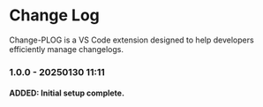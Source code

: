 # Change Log

Change-PLOG is a VS Code extension designed to help developers efficiently manage changelogs.

### 1.0.0 - 20250130 11:11

#### ADDED: Initial setup complete.
